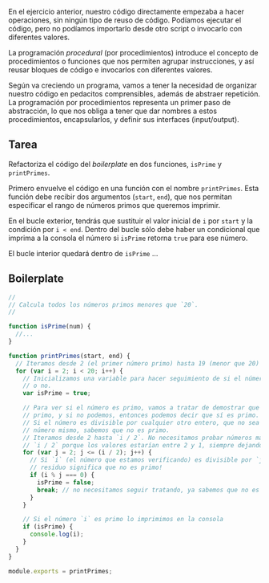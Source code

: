 En el ejercicio anterior, nuestro código directamente empezaba a hacer
operaciones, sin ningún tipo de reuso de código. Podíamos ejecutar el código,
pero no podíamos importarlo desde otro script o invocarlo con diferentes
valores.

La programación _procedural_ (por procedimientos) introduce el concepto de
procedimientos o funciones que nos permiten agrupar instrucciones, y así reusar
bloques de código e invocarlos con diferentes valores.

Según va creciendo un programa, vamos a tener la necesidad de organizar nuestro
código en pedacitos comprensibles, además de abstraer repetición. La
programación por procedimientos representa un primer paso de abstracción, lo que
nos obliga a tener que dar nombres a estos procedimientos, encapsularlos, y
definir sus interfaces (input/output).

## Tarea

Refactoriza el código del _boilerplate_ en dos funciones, `isPrime` y
`printPrimes`.

Primero envuelve el código en una función con el nombre `printPrimes`. Esta
función debe recibir dos argumentos (`start`, `end`), que nos permitan
especificar el rango de números primos que queremos imprimir.

En el bucle exterior, tendrás que sustituir el valor inicial de `i` por `start`
y la condición por `i < end`. Dentro del bucle sólo debe haber un condicional
que imprima a la consola el número si `isPrime` retorna `true` para ese número.

El bucle interior quedará dentro de `isPrime` ...

## Boilerplate

```js
//
// Calcula todos los números primos menores que `20`.
//

function isPrime(num) {
  //...
}

function printPrimes(start, end) {
  // Iteramos desde 2 (el primer número primo) hasta 19 (menor que 20)
  for (var i = 2; i < 20; i++) {
    // Inicializamos una variable para hacer seguimiento de si el número es primo
    // o no.
    var isPrime = true;

    // Para ver si el número es primo, vamos a tratar de demostrar que NO es
    // primo, y si no podemos, entonces podemos decir que sí es primo.
    // Si el número es divisible por cualquier otro entero, que no sea `1` o el
    // número mismo, sabemos que no es primo.
    // Iteramos desde 2 hasta `i / 2`. No necesitamos probar números más allá de
    // `i / 2` porque los valores estarían entre 2 y 1, siempre dejando residuo.
    for (var j = 2; j <= (i / 2); j++) {
      // Si `i` (el número que estamos verificando) es divisible por `j` sin dejar
      // residuo significa que no es primo!
      if (i % j === 0) {
        isPrime = false;
        break; // no necesitamos seguir tratando, ya sabemos que no es primo
      }
    }

    // Si el número `i` es primo lo imprimimos en la consola
    if (isPrime) {
      console.log(i);
    }
  }
}

module.exports = printPrimes;
```
